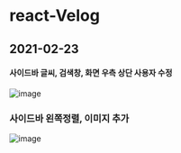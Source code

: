 # react-Velog

## 2021-02-23
#### 사이드바 글씨, 검색창, 화면 우측 상단 사용자 수정
![image](https://user-images.githubusercontent.com/61797683/108792863-9e504580-75c5-11eb-8551-30a5ab9bcce9.png)

### 사이드바 왼쪽정렬, 이미지 추가
![image](https://user-images.githubusercontent.com/61797683/108820904-2f441280-7600-11eb-9e14-63d26c51fe48.png)
